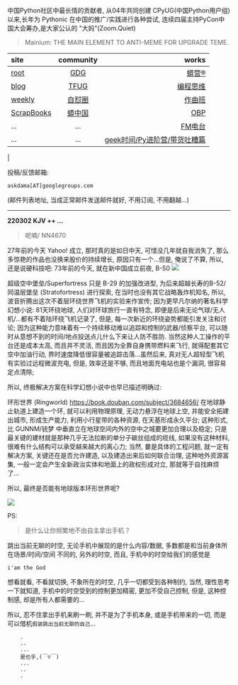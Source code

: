 中国Python社区中最长情的贡献者, 从04年共同创建 CPyUG(中国Python用户组)以来,长年为 Pythonic 在中国的推广/实践进行各种尝试, 连续四届主持PyCon中国大会筹办,是大家公认的 "大妈"(Zoom.Quiet)

> Mainium: THE MAIN ELEMENT TO ANTI-MEME FOR UPGRADE TEME.

| site | community | works |
| :-----| :----: | ----: |
| [root](http://zoomquiet.io/) | [GDG](https://blog.zhgdg.org/) | [蟒营®](https://doc.101.camp/) |
| [blog](https://blog.zoomquiet.io/pages/zoomquiet.html) | [TFUG](http://zh.tfug.world/) | [编程思维](https://py.101.camp/) |
| [weekly](http://weekly.pychina.org/) | [自怼圈](https://du.101.camp/) | [作曲班](https://mu.101.camp/) |
| [ScrapBooks](https://zoomquiet.io/collection.html) | [蟒中国](https://pychina.org/) | [OBP](https://zoomquiet.io/obp/index.html) |
| ... | ... | [FM电台](https://fm.101.camp/) |
| ... | ... | [geek时间/Py进阶营/带货吐糟篇](https://fm.101.camp/2020/geek2py-dama.html) 
 |


投稿/反馈邮箱:

    askdama[AT]googlegroups.com

(邮件列表地址, 
当成正常邮件发送邮件就好, 不用订阅, 不用翻越...)



---------------------------------------------------
**220302 KJV ++ ...**


> 呢喃/ NN4670



27年前的今天 Yahoo! 成立, 那时真的是如日中天, 可惜没几年就自我消失了, 那么多惊艳的作品也没换来股价的持续增长, 原因只有一个...但是, 俺说了不算, 所以, 还是说硬科技吧:
73年前的今天, 就在新中国成立前夜, B-50
![](https://ipic.zoomquiet.top/2022-03-01-zshot%202022-03-01%2008.50.57.jpg)

超级空中堡垒/Superfortress 只是 B-29 的加强改进型, 为后来超越长寿的B-52/同温层堡垒 (Stratofortress) 进行探索, 在当时也没有其它战略轰炸机知名, 所以, 波音折腾出这次不着层环绕世界飞机的实验来作宣传; 因为更早凡尔纳的著名科学幻想小说: 81天环绕地球, 人们对环球旅行一直有特念, 即便是后来无论气球/无人机/...都有不着陆环绕飞机记录了, 但是, 每一次新近的环绕姿势都能引发关注和讨论;
因为这种能力意味着有一个持续移动难以追踪和控制的武器/侦察平台, 可以随时从意想不到的时间/地点投送点儿什么下来让人防不胜防. 当然这种人工操作的平台还是成本太高, 而且并不灵活, 而且因为全靠自身携带燃料来飞行, 就得配套其它空中加油行动, 界时速度降低很容量被追踪击落...虽然后来, 真对无人超轻型飞机有实验过远程微波充电, 但是, 效率还是不够, 而且地面充电站也是个漏洞, 很容易定点清除;

所以, 终极解决方案在科学幻想小说中也早已描述明确过:

环形世界 (Ringworld)
https://book.douban.com/subject/3684656/
在地球静止轨道上建造一个环, 就可以利用物理原理, 无动力悬浮在地球上空, 并能安全拓建出城市, 形成生产能力, 利用小行星带的各种资源, 在天基形成永久平台; 这种形式, 比 GUNNM/铳梦 中垂直立在地球空间内外的空中之城要更加合理以及稳定; 只是最关键的建材就是那种几乎无法拉断的单分子碳丝组成的缆线, 如果没有这种材料, 很难有什么结构可以承受越来越大的离心力; 当然, 嘦是具体的工程问题, 就一定有解决方案, 关键还在是否允许建造, 以及建造出来后如何联合治理, 这种地外资源富集, 一般一定会产生全新政治实体和地面上的政权形成对立, 那就等于自找麻烦了...

所以, 最终是否能有地球版本环形世界呢?


![](https://ipic.zoomquiet.top/2022-03-01-zq42-today-card-2203.002.jpeg)





PS:
> 是什么让你频繁地不由自主拿出手机？

跳出当前无聊的时空,
无论手机中展现的是什么内容/数据,
多数都是和当前身体所在场景/时间/空间 不同的,
另外的时空,
而且, 手机中的时空给我们的感觉是

    i'am the God

想看就看, 不看就切换,
不象所在的时空, 几乎一切都受到各种制约,
当然,
理性思考一下就知道,
手机中的时空受到的控制更加精密, 更加不受自己控制,
但是, 这种控制感,
却是所有人都需要的...

所以, 
忍不住拿出手机来刷一刷,
并不是为了手机本身, 或是手机带来的一切,
而是可以借机`假装跳出当前无聊的自己`...



```
    .
    ..
    ...
    是也乎,(￣▽￣)
    ...
    ..
    .
```



